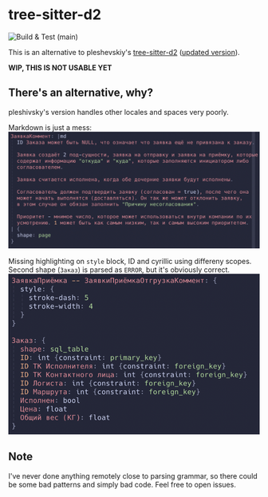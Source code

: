 # tree-sitter-d2

![Build & Test (main)](https://img.shields.io/github/actions/workflow/status/ravsii/tree-sitter-d2/test.yml?label=Build%20%26%20Test%20(main)&branch=main)

This is an alternative to pleshevskiy's [tree-sitter-d2](https://github.com/pleshevskiy/tree-sitter-d2) ([updated version](https://git.pleshevski.ru/pleshevskiy/tree-sitter-d2)).

**WIP, THIS IS NOT USABLE YET**

## There's an alternative, why?

pleshivsky's version handles other locales and spaces very poorly.

Markdown is just a mess:
![](./img/bad_example_1.png)

Missing highlighting on `style` block, ID and cyrillic using differeny scopes. Second shape (`Заказ`) is parsed as `ERROR`, but it's obviously correct.
![](./img/bad_example_2.png)

## Note

I've never done anything remotely close to parsing grammar, so there could be some bad patterns and simply bad code. Feel free to open issues.
